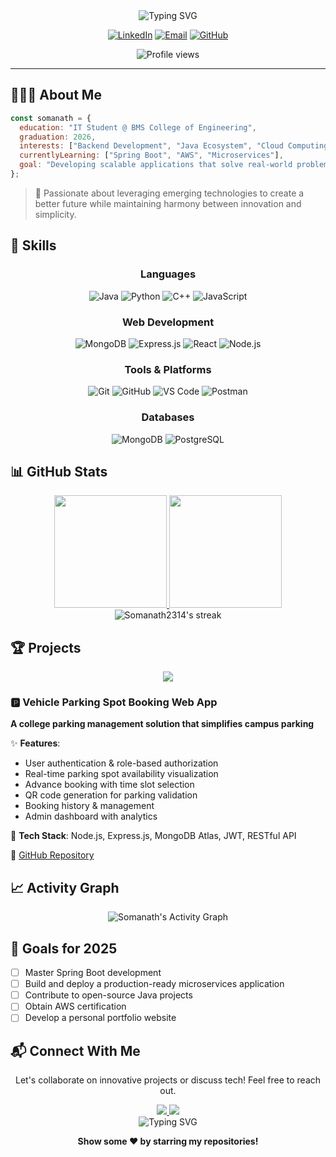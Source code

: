 <div align="center">
  <img src="https://readme-typing-svg.demolab.com?font=Fira+Code&size=32&duration=3000&pause=1000&color=6366F1&center=true&vCenter=true&random=false&width=600&lines=Hi+there%2C+I'm+Somanath+Mikali+%F0%9F%91%8B;Java+Developer+%7C+MERN+Stack;Problem+Solver+%7C+Tech+Enthusiast" alt="Typing SVG" />
  
  <p>
    <a href="https://www.linkedin.com/in/somanath-mikali/"><img src="https://img.shields.io/badge/LinkedIn-0077B5?style=for-the-badge&logo=linkedin&logoColor=white" alt="LinkedIn"></a>
    <a href="mailto:somanath.r.mikali@gmail.com"><img src="https://img.shields.io/badge/Email-D14836?style=for-the-badge&logo=gmail&logoColor=white" alt="Email"></a>
    <a href="https://github.com/Somanath2314"><img src="https://img.shields.io/badge/GitHub-100000?style=for-the-badge&logo=github&logoColor=white" alt="GitHub"></a>
  </p>
  
  <img src="https://komarev.com/ghpvc/?username=Somanath2314&style=flat-square&color=blueviolet" alt="Profile views"/>
  
  <hr/>
</div>

## 👨🏻‍💻 About Me

```javascript
const somanath = {
  education: "IT Student @ BMS College of Engineering",
  graduation: 2026,
  interests: ["Backend Development", "Java Ecosystem", "Cloud Computing", "System Design"],
  currentlyLearning: ["Spring Boot", "AWS", "Microservices"],
  goal: "Developing scalable applications that solve real-world problems"
};
```

> 🌱 Passionate about leveraging emerging technologies to create a better future while maintaining harmony between innovation and simplicity.

## 🚀 Skills

<div align="center">
  
  ### Languages
  ![Java](https://img.shields.io/badge/Java-ED8B00?style=for-the-badge&logo=openjdk&logoColor=white)
  ![Python](https://img.shields.io/badge/Python-3776AB?style=for-the-badge&logo=python&logoColor=white)
  ![C++](https://img.shields.io/badge/C++-00599C?style=for-the-badge&logo=c%2B%2B&logoColor=white)
  ![JavaScript](https://img.shields.io/badge/JavaScript-F7DF1E?style=for-the-badge&logo=javascript&logoColor=black)
  
  ### Web Development
  ![MongoDB](https://img.shields.io/badge/MongoDB-4EA94B?style=for-the-badge&logo=mongodb&logoColor=white)
  ![Express.js](https://img.shields.io/badge/Express.js-000000?style=for-the-badge&logo=express&logoColor=white)
  ![React](https://img.shields.io/badge/React-20232A?style=for-the-badge&logo=react&logoColor=61DAFB)
  ![Node.js](https://img.shields.io/badge/Node.js-339933?style=for-the-badge&logo=nodedotjs&logoColor=white)
  
  ### Tools & Platforms
  ![Git](https://img.shields.io/badge/Git-F05032?style=for-the-badge&logo=git&logoColor=white)
  ![GitHub](https://img.shields.io/badge/GitHub-100000?style=for-the-badge&logo=github&logoColor=white)
  ![VS Code](https://img.shields.io/badge/VS_Code-0078D4?style=for-the-badge&logo=visual%20studio%20code&logoColor=white)
  ![Postman](https://img.shields.io/badge/Postman-FF6C37?style=for-the-badge&logo=Postman&logoColor=white)
  
  ### Databases
  ![MongoDB](https://img.shields.io/badge/MongoDB-4EA94B?style=for-the-badge&logo=mongodb&logoColor=white)
  ![PostgreSQL](https://img.shields.io/badge/PostgreSQL-316192?style=for-the-badge&logo=postgresql&logoColor=white)
  
</div>

## 📊 GitHub Stats

<div align="center">
  <a href="https://github.com/Somanath2314">
    <img height="180em" src="https://github-readme-stats.vercel.app/api?username=Somanath2314&show_icons=true&theme=tokyonight&include_all_commits=true&count_private=true"/>
    <img height="180em" src="https://github-readme-stats.vercel.app/api/top-langs/?username=Somanath2314&layout=compact&langs_count=7&theme=tokyonight"/>
  </a>
</div>

<div align="center">
  <img src="https://github-readme-streak-stats.herokuapp.com/?user=Somanath2314&theme=tokyonight" alt="Somanath2314's streak"/>
</div>

## 🏆 Projects

<div align="center">
  <a href="https://github.com/Visheshpgowda/ParkingslotsProject">
    <img src="https://github-readme-stats.vercel.app/api/pin/?username=Visheshpgowda&repo=ParkingslotsProject&theme=tokyonight" />
  </a>
</div>

### 🅿️ Vehicle Parking Spot Booking Web App

**A college parking management solution that simplifies campus parking**

✨ **Features**:
- User authentication & role-based authorization
- Real-time parking spot availability visualization
- Advance booking with time slot selection
- QR code generation for parking validation
- Booking history & management
- Admin dashboard with analytics

🔧 **Tech Stack**: Node.js, Express.js, MongoDB Atlas, JWT, RESTful API

🔗 [GitHub Repository](https://github.com/Visheshpgowda/ParkingslotsProject)

## 📈 Activity Graph

<div align="center">
  <img alt="Somanath's Activity Graph" src="https://github-readme-activity-graph.vercel.app/graph?username=Somanath2314&theme=tokyo-night&hide_border=true" />
</div>

## 🎯 Goals for 2025

- [ ] Master Spring Boot development
- [ ] Build and deploy a production-ready microservices application
- [ ] Contribute to open-source Java projects
- [ ] Obtain AWS certification
- [ ] Develop a personal portfolio website

## 📬 Connect With Me

<div align="center">
  <p>Let's collaborate on innovative projects or discuss tech! Feel free to reach out.</p>
  
  <a href="mailto:somanath.r.mikali@gmail.com">
    <img src="https://img.shields.io/badge/Email-somanath.r.mikali@gmail.com-blue?style=for-the-badge&logo=gmail">
  </a>
  
  <a href="https://www.linkedin.com/in/somanath-mikali/">
    <img src="https://img.shields.io/badge/LinkedIn-Connect-blue?style=for-the-badge&logo=linkedin">
  </a>
</div>

<div align="center">
  <img src="https://readme-typing-svg.demolab.com?font=Fira+Code&size=18&duration=2000&pause=1000&color=6366F1&center=true&vCenter=true&random=false&width=600&lines=Thank+you+for+visiting+my+profile!;Let's+build+something+amazing+together!" alt="Typing SVG" />
  
  <b>Show some ❤️ by starring my repositories!</b>
</div>
